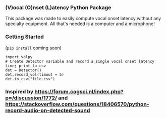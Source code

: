 ### (V)ocal (O)nset (L)atency Python Package
This package was made to easily compute vocal onset latency without any specialty equipment. All that's needed is a computer and a microphone!


### Getting Started
(`pip install` coming soon)

    import volpy
    # Create Detector variable and record a single vocal onset latency time; print to csv
    det = Detector()
    det.record_vol(timout = 5)
    det.to_csv("file.csv")

### Inspired by https://forum.cogsci.nl/index.php?p=/discussion/1772/ and https://stackoverflow.com/questions/18406570/python-record-audio-on-detected-sound